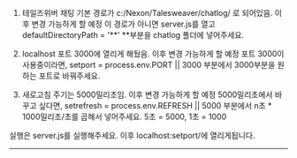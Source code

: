 1. 테일즈위버 채팅 기본 경로가
  c:/Nexon/Talesweaver/chatlog/ 로 되어있음. 이후 변경 가능하게 할 예정
  이 경로가 아니면 server.js를 열고 defaultDirectoryPath = '**'
  **부분을 chatlog 폴더에 넣어주세요.
  
 2. localhost 포트 3000에 열리게 해뒀음. 이후 변경 가능하게 할 예정
  포트 3000이 사용중이라면, setport = process.env.PORT || 3000 부분에서 3000부분을 원하는 포트로 바꿔주세요.
  
 3. 새로고침 주기는 5000밀리초임. 이후 변경 가능하게 할 예정
  5000밀리초에서 바꾸고 싶다면, setrefresh = process.env.REFRESH || 5000 부분에서 n초 * 1000밀리초/초를 곱해서 넣어주세요.
  5초 = 5000, 1초 = 1000
  
 실행은 server.js를 실행해주세요.
 이후 localhost:setport/에 열리게됩니다.
 

 -------------------------------------------------------------------------------------------------------------------

 
